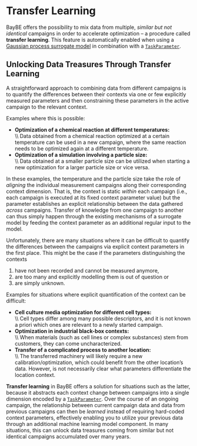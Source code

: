 # Transfer Learning

BayBE offers the possibility to mix data from multiple, *similar but not identical*
campaigns in order to accelerate optimization – a procedure called **transfer learning**.
This feature is automatically enabled when using a
[Gaussian process surrogate model]()
in combination with a [`TaskParameter`]().

## Unlocking Data Treasures Through Transfer Learning

A straightforward approach to combining data from different campaigns is to quantify
the differences between their contexts via one or few explicitly measured parameters
and then constraining these parameters in the active campaign to
the relevant context.

Examples where this is possible:

* **Optimization of a chemical reaction at different temperatures:**<br />
  \\\\
  Data obtained from a chemical reaction optimized at a certain temperature can be used
  in a new campaign, where the same reaction needs to be optimized again at a different
  temperature.
* **Optimization of a simulation involving a particle size:**<br />
  \\\\
  Data obtained at a smaller particle size can be utilized when starting a new
  optimization for a larger particle size or vice versa.

In these examples, the temperature and the particle size take the
role of *aligning* the individual measurement campaigns along their corresponding
context dimension. That is, the context is static *within* each campaign
(i.e., each campaign is executed at its fixed context parameter value) but the
parameter establishes an explicit relationship between the data gathered *across*
campaigns. Transfer of knowledge from one campaign to another can thus simply happen
through the existing mechanisms of a surrogate model by feeding the context
parameter as an additional regular input to the model.

Unfortunately, there are many situations where it can be difficult to quantify the
differences between the campaigns via explicit context parameters in the first place.
This might be the case if the parameters distinguishing the contexts

1. have not been recorded and cannot be measured anymore,
2. are too many and explicitly modelling them is out of question or
3. are simply unknown.

Examples for situations where explicit quantification of the context can be difficult:

* **Cell culture media optimization for different cell types:**<br />
  \\\\
  Cell types differ among many possible descriptors, and it is not known a priori
  which ones are relevant to a newly started campaign.
* **Optimization in industrial black-box contexts:**<br />
  \\\\
  When materials (such as cell lines or complex substances) stem from customers,
  they can come uncharacterized.
* **Transfer of a complicated process to another location:**<br />
  \\\\
  The transferred machinery will likely require a new calibration/optimization, which
  could benefit from the other location’s data. However, is not necessarily clear what
  parameters differentiate the location context.

**Transfer learning** in BayBE offers a solution for situations such as the latter,
because it abstracts each context change between campaigns into a single dimension
encoded by a [`TaskParameter`]().
Over the course of an ongoing campaign, the relationship between current campaign data
and data from previous campaigns can then be *learned* instead of requiring hard-coded
context parameters, effectively enabling you to utilize your previous data through
an additional machine learning model component.
In many situations, this can unlock data treasures coming from similar but not identical
campaigns accumulated over many years.